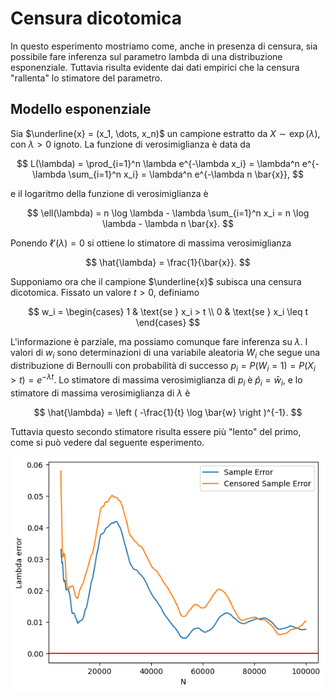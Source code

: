 # Censura dicotomica

In questo esperimento mostriamo come, anche in presenza di censura, sia possibile fare inferenza sul parametro lambda di una distribuzione esponenziale.
Tuttavia risulta evidente dai dati empirici che la censura "rallenta" lo stimatore del parametro.



## Modello esponenziale

Sia $\underline{x} = (x_1, \dots, x_n)$ un campione estratto da $X \sim \exp(\lambda)$, con $\lambda > 0$ ignoto.
La funzione di verosimiglianza è data da

$$
L(\lambda) = \prod_{i=1}^n \lambda e^{-\lambda x_i} = \lambda^n e^{-\lambda \sum_{i=1}^n x_i} = \lambda^n e^{-\lambda n \bar{x}},
$$

e il logaritmo della funzione di verosimiglianza è

$$
\ell(\lambda) = n \log \lambda - \lambda \sum_{i=1}^n x_i = n \log \lambda - \lambda n \bar{x}.
$$

Ponendo $\ell'(\lambda) = 0$ si ottiene lo stimatore di massima verosimiglianza

$$
\hat{\lambda} = \frac{1}{\bar{x}}.
$$

Supponiamo ora che il campione $\underline{x}$ subisca una censura dicotomica. Fissato un valore $t > 0$, definiamo

$$
w_i = \begin{cases}
1 & \text{se } x_i > t \\
0 & \text{se } x_i \leq t
\end{cases}
$$

L'informazione è parziale, ma possiamo comunque fare inferenza su $\lambda$. I valori di $w_i$ sono determinazioni di una variabile aleatoria $W_i$ che segue una distribuzione di Bernoulli con probabilità di successo $p_i = P(W_i = 1) = P(X_i > t) = e^{-\lambda t}$. Lo stimatore di massima verosimiglianza di $p_i$ è $\hat{p}_i = \bar{w}_i$, e lo stimatore di massima verosimiglianza di $\lambda$ è

$$
\hat{\lambda} = \left ( -\frac{1}{t} \log \bar{w} \right )^{-1}.
$$

Tuttavia questo secondo stimatore risulta essere più "lento" del primo, come si può vedere dal seguente esperimento.

![convergence_plot](plot.png)
